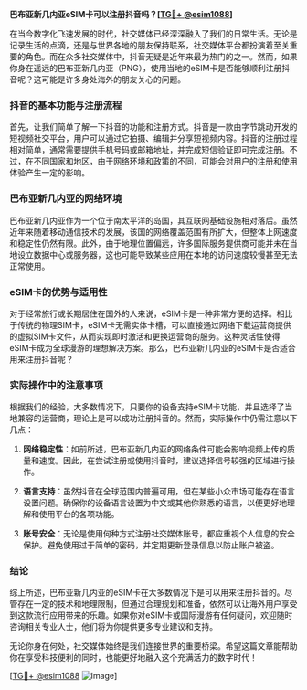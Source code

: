 **巴布亚新几内亚eSIM卡可以注册抖音吗？[[TG💪+ @esim1088](https://t.me/s/esim1088)]**

在当今数字化飞速发展的时代，社交媒体已经深深融入了我们的日常生活。无论是记录生活的点滴，还是与世界各地的朋友保持联系，社交媒体平台都扮演着至关重要的角色。而在众多社交媒体中，抖音无疑是近年来最为热门的之一。然而，如果你身在遥远的巴布亚新几内亚（PNG），使用当地的eSIM卡是否能够顺利注册抖音呢？这可能是许多身处海外的朋友关心的问题。

### 抖音的基本功能与注册流程

首先，让我们简单了解一下抖音的功能和注册方式。抖音是一款由字节跳动开发的短视频社交平台，用户可以通过它拍摄、编辑并分享短视频内容。抖音的注册过程相对简单，通常需要提供手机号码或邮箱地址，并完成短信验证即可完成注册。不过，在不同国家和地区，由于网络环境和政策的不同，可能会对用户的注册和使用体验产生一定的影响。

### 巴布亚新几内亚的网络环境

巴布亚新几内亚作为一个位于南太平洋的岛国，其互联网基础设施相对落后。虽然近年来随着移动通信技术的发展，该国的网络覆盖范围有所扩大，但整体上网速度和稳定性仍然有限。此外，由于地理位置偏远，许多国际服务提供商可能并未在当地设立数据中心或服务器，这也可能导致某些应用在本地的访问速度较慢甚至无法正常使用。

### eSIM卡的优势与适用性

对于经常旅行或长期居住在国外的人来说，eSIM卡是一种非常方便的选择。相比于传统的物理SIM卡，eSIM卡无需实体卡槽，可以直接通过网络下载运营商提供的虚拟SIM卡文件，从而实现即时激活和更换运营商的服务。这种灵活性使得eSIM卡成为全球漫游的理想解决方案。那么，巴布亚新几内亚的eSIM卡是否适合用来注册抖音呢？

### 实际操作中的注意事项

根据我们的经验，大多数情况下，只要你的设备支持eSIM卡功能，并且选择了当地兼容的运营商，理论上是可以成功注册抖音的。然而，实际操作中仍需注意以下几点：

1. **网络稳定性**：如前所述，巴布亚新几内亚的网络条件可能会影响视频上传的质量和速度。因此，在尝试注册或使用抖音时，建议选择信号较强的区域进行操作。
   
2. **语言支持**：虽然抖音在全球范围内普遍可用，但在某些小众市场可能存在语言设置问题。确保你的设备语言设置为中文或其他你熟悉的语言，以便更好地理解和使用平台的各项功能。

3. **账号安全**：无论是使用何种方式注册社交媒体账号，都应重视个人信息的安全保护。避免使用过于简单的密码，并定期更新登录信息以防止账户被盗。

### 结论

综上所述，巴布亚新几内亚的eSIM卡在大多数情况下是可以用来注册抖音的。尽管存在一定的技术和地理限制，但通过合理规划和准备，依然可以让海外用户享受到这款流行应用带来的乐趣。如果你对eSIM卡或国际漫游有任何疑问，欢迎随时咨询相关专业人士，他们将为你提供更多专业建议和支持。

无论你身在何处，社交媒体始终是我们连接世界的重要桥梁。希望这篇文章能帮助你在享受科技便利的同时，也能更好地融入这个充满活力的数字时代！

[[TG💪+ @esim1088](https://t.me/s/esim1088) ![Image](https://i.postimg.cc/4NQfJmqS/Snipaste-2025-05-13-00-14-12.png)]